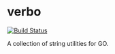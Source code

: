 # verbo

[![Build Status](https://travis-ci.org/ararog/verbo.svg?branch=master)](https://travis-ci.org/ararog/verbo)

A collection of string utilities for GO.
